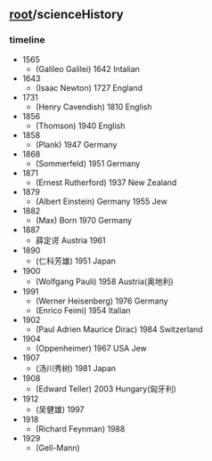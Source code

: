 ## [root](../README.md)/scienceHistory
### timeline
- 1565
  * (Galileo Galilei) 1642 Intalian
- 1643
  * (Isaac Newton) 1727 England
- 1731
  * (Henry Cavendish) 1810 English
- 1856
  * (Thomson) 1940 English
- 1858
  * (Plank) 1947 Germany
- 1868
  * (Sommerfeld) 1951 Germany
- 1871
  * (Ernest Rutherford) 1937 New Zealand
- 1879
  * (Albert Einstein) Germany 1955 Jew
- 1882
  * (Max) Born 1970 Germany
- 1887
  * 薛定谔 Austria 1961
- 1890
  * (仁科芳雄) 1951 Japan
- 1900
  * (Wolfgang Pauli) 1958 Austria(奥地利)
- 1991
  * (Werner Heisenberg) 1976 Germany
  * (Enrico Feimi) 1954 Italian
- 1902
  * (Paul Adrien Maurice Dirac) 1984 Switzerland
- 1904
  * (Oppenheimer) 1967 USA Jew
- 1907
  * (汤川秀树) 1981 Japan
- 1908
  * (Edward Teller) 2003 Hungary(匈牙利)
- 1912
  * (吴健雄) 1997
- 1918
  * (Richard Feynman) 1988
- 1929
  * (Gell-Mann)